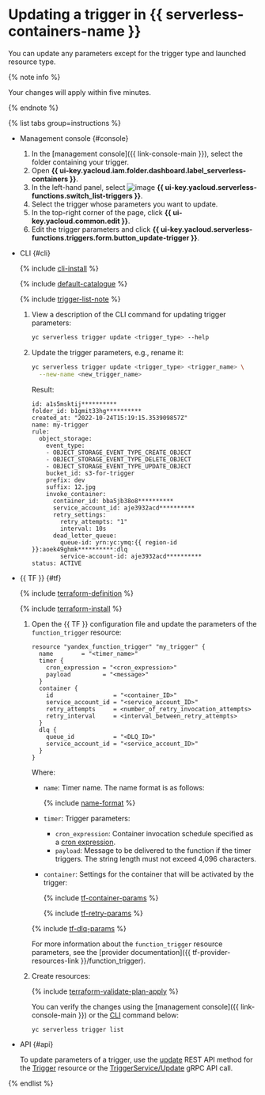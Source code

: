 # Updating a trigger in {{ serverless-containers-name }}

You can update any parameters except for the trigger type and launched resource type.

{% note info %}

Your changes will apply within five minutes.

{% endnote %}

{% list tabs group=instructions %}

- Management console {#console}

   1. In the [management console]({{ link-console-main }}), select the folder containing your trigger.
   1. Open **{{ ui-key.yacloud.iam.folder.dashboard.label_serverless-containers }}**.
   1. In the left-hand panel, select ![image](../../_assets/console-icons/gear-play.svg) **{{ ui-key.yacloud.serverless-functions.switch_list-triggers }}**.
   1. Select the trigger whose parameters you want to update.
   1. In the top-right corner of the page, click **{{ ui-key.yacloud.common.edit }}**.
   1. Edit the trigger parameters and click **{{ ui-key.yacloud.serverless-functions.triggers.form.button_update-trigger }}**.

- CLI {#cli}

   {% include [cli-install](../../_includes/cli-install.md) %}

   {% include [default-catalogue](../../_includes/default-catalogue.md) %}

   {% include [trigger-list-note](../../_includes/serverless-containers/trigger-list-note.md) %}

   1. View a description of the CLI command for updating trigger parameters:

      ```bash
      yc serverless trigger update <trigger_type> --help
      ```

   1. Update the trigger parameters, e.g., rename it:

      ```bash
      yc serverless trigger update <trigger_type> <trigger_name> \
        --new-name <new_trigger_name>
      ```

      Result:

      
      ```text
      id: a1s5msktij**********
      folder_id: b1gmit33hg**********
      created_at: "2022-10-24T15:19:15.353909857Z"
      name: my-trigger
      rule:
        object_storage:
          event_type:
          - OBJECT_STORAGE_EVENT_TYPE_CREATE_OBJECT
          - OBJECT_STORAGE_EVENT_TYPE_DELETE_OBJECT
          - OBJECT_STORAGE_EVENT_TYPE_UPDATE_OBJECT
          bucket_id: s3-for-trigger
          prefix: dev
          suffix: 12.jpg
          invoke_container:
            container_id: bba5jb38o8**********
            service_account_id: aje3932acd**********
            retry_settings:
              retry_attempts: "1"
              interval: 10s
            dead_letter_queue:
              queue-id: yrn:yc:ymq:{{ region-id }}:aoek49ghmk**********:dlq
              service-account-id: aje3932acd**********
      status: ACTIVE
      ```



- {{ TF }} {#tf}

   {% include [terraform-definition](../../_tutorials/terraform-definition.md) %}

   {% include [terraform-install](../../_includes/terraform-install.md) %}

   1. Open the {{ TF }} configuration file and update the parameters of the `function_trigger` resource:

      ```hcl
      resource "yandex_function_trigger" "my_trigger" {
        name        = "<timer_name>"
        timer {
          cron_expression = "<cron_expression>"
          payload         = "<message>"
        }
        container {
          id                 = "<container_ID>"
          service_account_id = "<service_account_ID>"
          retry_attempts     = <number_of_retry_invocation_attempts>
          retry_interval     = <interval_between_retry_attempts>
        }
        dlq {
          queue_id           = "<DLQ_ID>"
          service_account_id = "<service_account_ID>"
        }
      }
      ```

      Where:

      * `name`: Timer name. The name format is as follows:

         {% include [name-format](../../_includes/name-format.md) %}

      * `timer`: Trigger parameters:
         * `cron_expression`: Container invocation schedule specified as a [cron expression](../concepts/trigger/timer.md#cron-expression).
         * `payload`: Message to be delivered to the function if the timer triggers. The string length must not exceed 4,096 characters.

      * `container`: Settings for the container that will be activated by the trigger:

         {% include [tf-container-params](../../_includes/serverless-containers/tf-container-params.md) %}

         {% include [tf-retry-params](../../_includes/serverless-containers/tf-retry-params.md) %}

      {% include [tf-dlq-params](../../_includes/serverless-containers/tf-dlq-params.md) %}

      For more information about the `function_trigger` resource parameters, see the [provider documentation]({{ tf-provider-resources-link }}/function_trigger).

   1. Create resources:

      {% include [terraform-validate-plan-apply](../../_tutorials/terraform-validate-plan-apply.md) %}

      You can verify the changes using the [management console]({{ link-console-main }}) or the [CLI](../../cli/quickstart.md) command below:

      ```bash
      yc serverless trigger list
      ```

- API {#api}

   To update parameters of a trigger, use the [update](../triggers/api-ref/Trigger/update.md) REST API method for the [Trigger](../triggers/api-ref/Trigger/index.md) resource or the [TriggerService/Update](../triggers/api-ref/grpc/trigger_service.md#Update) gRPC API call.

{% endlist %}
